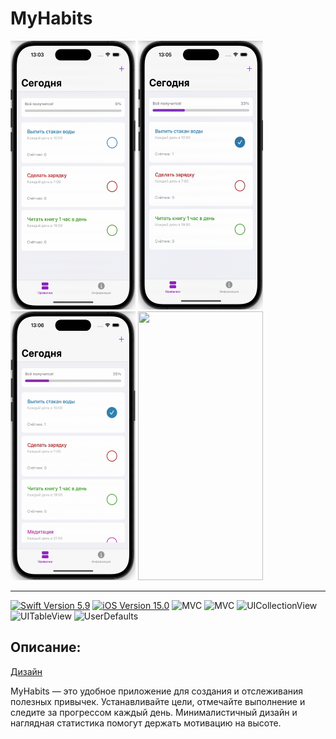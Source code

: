 # MyHabits

<p float="center">
<img src="https://github.com/DeVIn4I/MyHabits/blob/main/Assets/Screen1.gif" width="200" height="430">
<img src="https://github.com/DeVIn4I/MyHabits/blob/main/Assets/Screen2.gif" width="200" height="430">
<img src="https://github.com/DeVIn4I/MyHabits/blob/main/Assets/Screen3.gif" width="200" height="430">
<img src="https://github.com/DeVIn4I/MyHabits/blob/main/Assets/Screen4.gif" width="200" height="430">
</p>

---

<p align="left"> 
<a href="https://swift.org">
<img src="https://img.shields.io/badge/Swift-5.9-orange" alt="Swift Version 5.9" /></a>
<a href="https://developer.apple.com/ios/">
<img src="https://img.shields.io/badge/iOS-15.0%2B-success" alt="iOS Version 15.0"/></a>
<img src="https://img.shields.io/badge/MVC-ff69b4" alt="MVC" /></a>
<img src="https://img.shields.io/badge/No storyboard-purple" alt="MVC" /></a>
<img src="https://img.shields.io/badge/UICollectionView-yellow" alt="UICollectionView" /></a>
<img src="https://img.shields.io/badge/UITableView-green" alt="UITableView" /></a>
<img src="https://img.shields.io/badge/UserDefaults-orange" alt="UserDefaults" /></a>
</p>

## Описание:

[Дизайн](https://www.figma.com/design/LSFWbwp1h8uAZ6NVbSyjHZ/Habit-tracker-Figma-Interactive?node-id=0-1&p=f&t=lqU1fhgAlNmsENMt-0) 

MyHabits — это удобное приложение для создания и отслеживания полезных привычек. Устанавливайте цели, отмечайте выполнение и следите за прогрессом каждый день. Минималистичный дизайн и наглядная статистика помогут держать мотивацию на высоте.
  
